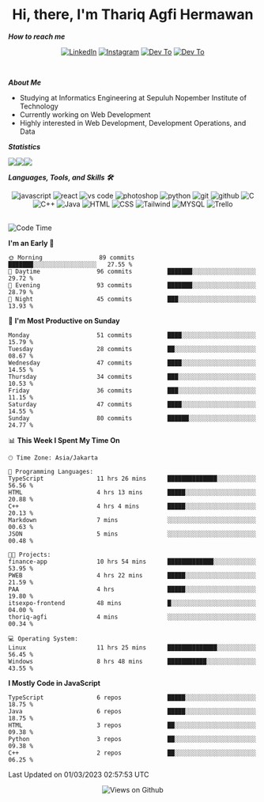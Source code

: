 <div align="center">
  <h1>Hi, there, I'm Thariq Agfi Hermawan</h1>
</div>


***How to reach me***
<p align='center'>
   <a href="https://www.linkedin.com/in/thariqagfihermawan" target="_blank"><img src="https://img.shields.io/badge/LinkedIn-0077B5?style=for-the-badge&logo=linkedin&logoColor=white" alt="LinkedIn"></a>
   <a href="https://www.instagram.com/thoriqagfi" target="_blank"><img src="https://img.shields.io/badge/Instagram-E4405F?style=for-the-badge&logo=instagram&logoColor=white" alt="Instagram"></a>
   <a href="https://medium.com/@thoriq.aghfi60" target="_blank"><img src="https://img.shields.io/badge/Medium-12100E?style=for-the-badge&logo=medium&logoColor=white" alt="Dev To"></a>
   <a href="https://linktr.ee/thoriqagfi" target="_blank"><img src="https://img.shields.io/badge/linktree-1de9b6?style=for-the-badge&logo=linktree&logoColor=white" alt="Dev To"></a>
</p>

<br>

***About Me***
- Studying at Informatics Engineering at Sepuluh Nopember Institute of Technology
- Currently working on Web Development
- Highly interested in Web Development, Development Operations, and Data

***Statistics***

<!-- [![GitHub Streak](http://github-readme-streak-stats.herokuapp.com?user=thoriqagfi&theme=dark)](https://git.io/streak-stats) -->

<div align="center">
  <div style="display: flex;">
    <img src="http://github-readme-streak-stats.herokuapp.com?user=thoriqagfi&theme=chartreuse-dark"/>
    <img src="https://github-readme-stats.vercel.app/api/top-langs/?username=thoriqagfi&layout=compact&&theme=chartreuse-dark&langs_count=8)](https://github.com/thoriqagfi"/>
    <img src="https://github-readme-stats.vercel.app/api?username=thoriqagfi&show_icons=true&theme=chartreuse-dark"/>
  </div>
</div>

<!-- [![Top Langs](https://github-readme-stats.vercel.app/api/top-langs/?username=thoriqagfi&layout=compact&&theme=chartreuse-dark&langs_count=8)](https://github.com/thoriqagfi)
< ![Agfi's GitHub stats](https://github-readme-stats.vercel.app/api?username=thoriqagfi&show_icons=true&theme=chartreuse-dark) -->

***Languages, Tools, and Skills 🛠***

  <div align="center">
    <img src="https://img.shields.io/badge/JavaScript-F7DF1E?style=for-the-badge&logo=javascript&logoColor=black" alt="javascript" />
    <img src="https://img.shields.io/badge/React-61DAFB?style=for-the-badge&logo=react&logoColor=black" alt="react" />
    <img src="https://img.shields.io/badge/vs%20code-007ACC?style=for-the-badge&logo=visual%20studio%20code&logoColor=white" alt="vs code" />
    <img src="https://img.shields.io/badge/adobe%20photoshop-31A8FF?style=for-the-badge&logo=adobe%20photoshop&logoColor=white" alt="photoshop" />
    <img src="https://img.shields.io/badge/python-3776AB?style=for-the-badge&logo=python&logoColor=white" alt="python" />
    <img src="https://img.shields.io/badge/Git-F05032?style=for-the-badge&logo=git&logoColor=white" alt="git" />
    <img src="https://img.shields.io/badge/GitHub-100000?style=for-the-badge&logo=github&logoColor=white" alt="github" />
    <img src="https://img.shields.io/badge/c-%2300599C.svg?style=for-the-badge&logo=c&logoColor=white" alt="C" />
    <img src="https://img.shields.io/badge/c++-%2300599C.svg?style=for-the-badge&logo=c%2B%2B&logoColor=white" alt="C++" />
    <img src="https://img.shields.io/badge/Java-ED8B00?style=for-the-badge&logo=java&logoColor=white" alt="Java"/>
    <img src="https://img.shields.io/badge/HTML5-E34F26?style=for-the-badge&logo=html5&logoColor=white" alt="HTML" />
    <img src="https://img.shields.io/badge/CSS-239120?&style=for-the-badge&logo=css3&logoColor=white" alt ="CSS" />
    <img src="https://img.shields.io/badge/tailwindcss-%2338B2AC.svg?style=for-the-badge&logo=tailwind-css&logoColor=white" alt="Tailwind" />
    <img src="https://img.shields.io/badge/MySQL-00000F?style=for-the-badge&logo=mysql&logoColor=white" alt="MYSQL" />
    <img src="https://img.shields.io/badge/Trello-%23026AA7.svg?style=for-the-badge&logo=Trello&logoColor=white" alt="Trello" />
  </div><br>

<!--START_SECTION:waka-->
![Code Time](http://img.shields.io/badge/Code%20Time-142%20hrs%2039%20mins-blue)

**I'm an Early 🐤** 

```text
🌞 Morning                89 commits          ███████░░░░░░░░░░░░░░░░░░   27.55 % 
🌆 Daytime                96 commits          ███████░░░░░░░░░░░░░░░░░░   29.72 % 
🌃 Evening                93 commits          ███████░░░░░░░░░░░░░░░░░░   28.79 % 
🌙 Night                  45 commits          ███░░░░░░░░░░░░░░░░░░░░░░   13.93 % 
```
📅 **I'm Most Productive on Sunday** 

```text
Monday                   51 commits          ████░░░░░░░░░░░░░░░░░░░░░   15.79 % 
Tuesday                  28 commits          ██░░░░░░░░░░░░░░░░░░░░░░░   08.67 % 
Wednesday                47 commits          ████░░░░░░░░░░░░░░░░░░░░░   14.55 % 
Thursday                 34 commits          ███░░░░░░░░░░░░░░░░░░░░░░   10.53 % 
Friday                   36 commits          ███░░░░░░░░░░░░░░░░░░░░░░   11.15 % 
Saturday                 47 commits          ████░░░░░░░░░░░░░░░░░░░░░   14.55 % 
Sunday                   80 commits          ██████░░░░░░░░░░░░░░░░░░░   24.77 % 
```


📊 **This Week I Spent My Time On** 

```text
🕑︎ Time Zone: Asia/Jakarta

💬 Programming Languages: 
TypeScript               11 hrs 26 mins      ██████████████░░░░░░░░░░░   56.56 % 
HTML                     4 hrs 13 mins       █████░░░░░░░░░░░░░░░░░░░░   20.88 % 
C++                      4 hrs 4 mins        █████░░░░░░░░░░░░░░░░░░░░   20.13 % 
Markdown                 7 mins              ░░░░░░░░░░░░░░░░░░░░░░░░░   00.63 % 
JSON                     5 mins              ░░░░░░░░░░░░░░░░░░░░░░░░░   00.48 % 

🐱‍💻 Projects: 
finance-app              10 hrs 54 mins      █████████████░░░░░░░░░░░░   53.95 % 
PWEB                     4 hrs 22 mins       █████░░░░░░░░░░░░░░░░░░░░   21.59 % 
PAA                      4 hrs               █████░░░░░░░░░░░░░░░░░░░░   19.80 % 
itsexpo-frontend         48 mins             █░░░░░░░░░░░░░░░░░░░░░░░░   04.00 % 
thoriq-agfi              4 mins              ░░░░░░░░░░░░░░░░░░░░░░░░░   00.34 % 

💻 Operating System: 
Linux                    11 hrs 25 mins      ██████████████░░░░░░░░░░░   56.45 % 
Windows                  8 hrs 48 mins       ███████████░░░░░░░░░░░░░░   43.55 % 
```

**I Mostly Code in JavaScript** 

```text
TypeScript               6 repos             █████░░░░░░░░░░░░░░░░░░░░   18.75 % 
Java                     6 repos             █████░░░░░░░░░░░░░░░░░░░░   18.75 % 
HTML                     3 repos             ██░░░░░░░░░░░░░░░░░░░░░░░   09.38 % 
Python                   3 repos             ██░░░░░░░░░░░░░░░░░░░░░░░   09.38 % 
C++                      2 repos             ██░░░░░░░░░░░░░░░░░░░░░░░   06.25 % 
```




 Last Updated on 01/03/2023 02:57:53 UTC
<!--END_SECTION:waka-->

<div align="center">
<img src="https://komarev.com/ghpvc/?username=thoriqagfi&color=blue" alt="Views on Github" />
</div>
